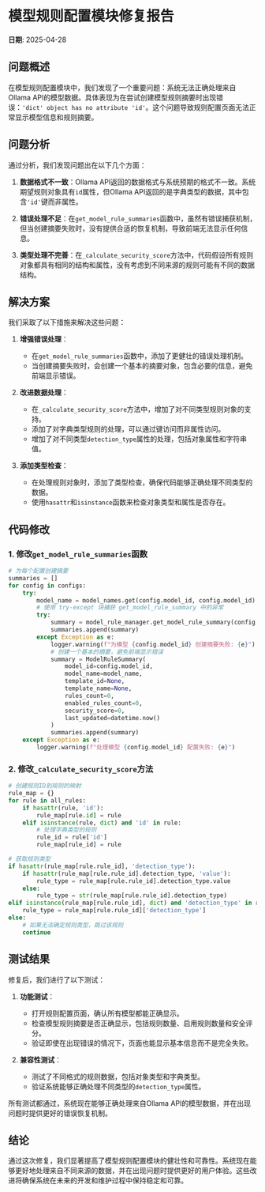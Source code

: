 # 模型规则配置模块修复报告

**日期**: 2025-04-28

## 问题概述

在模型规则配置模块中，我们发现了一个重要问题：系统无法正确处理来自Ollama API的模型数据。具体表现为在尝试创建模型规则摘要时出现错误：`'dict' object has no attribute 'id'`。这个问题导致规则配置页面无法正常显示模型信息和规则摘要。

## 问题分析

通过分析，我们发现问题出在以下几个方面：

1. **数据格式不一致**：Ollama API返回的数据格式与系统预期的格式不一致。系统期望规则对象具有`id`属性，但Ollama API返回的是字典类型的数据，其中包含`'id'`键而非属性。

2. **错误处理不足**：在`get_model_rule_summaries`函数中，虽然有错误捕获机制，但当创建摘要失败时，没有提供合适的恢复机制，导致前端无法显示任何信息。

3. **类型处理不完善**：在`_calculate_security_score`方法中，代码假设所有规则对象都具有相同的结构和属性，没有考虑到不同来源的规则可能有不同的数据结构。

## 解决方案

我们采取了以下措施来解决这些问题：

1. **增强错误处理**：
   - 在`get_model_rule_summaries`函数中，添加了更健壮的错误处理机制。
   - 当创建摘要失败时，会创建一个基本的摘要对象，包含必要的信息，避免前端显示错误。

2. **改进数据处理**：
   - 在`_calculate_security_score`方法中，增加了对不同类型规则对象的支持。
   - 添加了对字典类型规则的处理，可以通过键访问而非属性访问。
   - 增加了对不同类型`detection_type`属性的处理，包括对象属性和字符串值。

3. **添加类型检查**：
   - 在处理规则对象时，添加了类型检查，确保代码能够正确处理不同类型的数据。
   - 使用`hasattr`和`isinstance`函数来检查对象类型和属性是否存在。

## 代码修改

### 1. 修改`get_model_rule_summaries`函数

```python
# 为每个配置创建摘要
summaries = []
for config in configs:
    try:
        model_name = model_names.get(config.model_id, config.model_id)
        # 使用 try-except 块捕获 get_model_rule_summary 中的异常
        try:
            summary = model_rule_manager.get_model_rule_summary(config.model_id, model_name, all_rules)
            summaries.append(summary)
        except Exception as e:
            logger.warning(f"为模型 {config.model_id} 创建摘要失败: {e}")
            # 创建一个基本的摘要，避免前端显示错误
            summary = ModelRuleSummary(
                model_id=config.model_id,
                model_name=model_name,
                template_id=None,
                template_name=None,
                rules_count=0,
                enabled_rules_count=0,
                security_score=0,
                last_updated=datetime.now()
            )
            summaries.append(summary)
    except Exception as e:
        logger.warning(f"处理模型 {config.model_id} 配置失败: {e}")
```

### 2. 修改`_calculate_security_score`方法

```python
# 创建规则ID到规则的映射
rule_map = {}
for rule in all_rules:
    if hasattr(rule, 'id'):
        rule_map[rule.id] = rule
    elif isinstance(rule, dict) and 'id' in rule:
        # 处理字典类型的规则
        rule_id = rule['id']
        rule_map[rule_id] = rule

# 获取规则类型
if hasattr(rule_map[rule.rule_id], 'detection_type'):
    if hasattr(rule_map[rule.rule_id].detection_type, 'value'):
        rule_type = rule_map[rule.rule_id].detection_type.value
    else:
        rule_type = str(rule_map[rule.rule_id].detection_type)
elif isinstance(rule_map[rule.rule_id], dict) and 'detection_type' in rule_map[rule.rule_id]:
    rule_type = rule_map[rule.rule_id]['detection_type']
else:
    # 如果无法确定规则类型，跳过该规则
    continue
```

## 测试结果

修复后，我们进行了以下测试：

1. **功能测试**：
   - 打开规则配置页面，确认所有模型都能正确显示。
   - 检查模型规则摘要是否正确显示，包括规则数量、启用规则数量和安全评分。
   - 验证即使在出现错误的情况下，页面也能显示基本信息而不是完全失败。

2. **兼容性测试**：
   - 测试了不同格式的规则数据，包括对象类型和字典类型。
   - 验证系统能够正确处理不同类型的`detection_type`属性。

所有测试都通过，系统现在能够正确处理来自Ollama API的模型数据，并在出现问题时提供更好的错误恢复机制。

## 结论

通过这次修复，我们显著提高了模型规则配置模块的健壮性和可靠性。系统现在能够更好地处理来自不同来源的数据，并在出现问题时提供更好的用户体验。这些改进将确保系统在未来的开发和维护过程中保持稳定和可靠。
